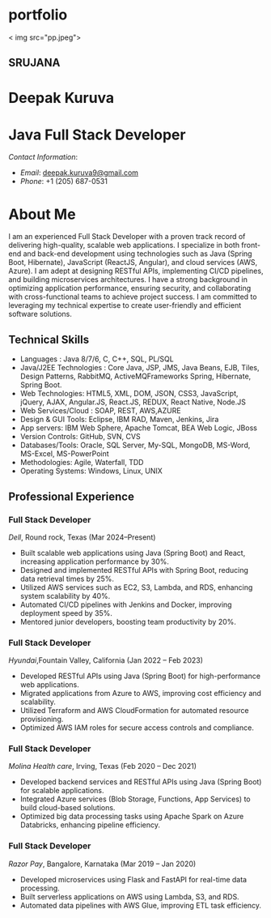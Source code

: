 # portfolio
< img src="pp.jpeg">
## SRUJANA 
# Deepak Kuruva
# Java Full Stack Developer

*Contact Information*:
- *Email*: [deepak.kuruva9@gmail.com](mailto:deepak.kuruva9@gmail.com)
- *Phone*: +1 ‪(205) 687-0531

# About Me
I am an experienced Full Stack Developer with a proven track record of delivering high-quality, scalable web applications. I specialize in both front-end and back-end development using technologies such as Java (Spring Boot, Hibernate), JavaScript (ReactJS, Angular), and cloud services (AWS, Azure). I am adept at designing RESTful APIs, implementing CI/CD pipelines, and building microservices architectures. I have a strong background in optimizing application performance, ensuring security, and collaborating with cross-functional teams to achieve project success. I am committed to leveraging my technical expertise to create user-friendly and efficient software solutions.

## Technical Skills
- Languages	: Java 8/7/6, C, C++, SQL, PL/SQL
- Java/J2EE Technologies	:	Core Java, JSP, JMS, Java Beans, EJB, Tiles, Design Patterns, RabbitMQ, ActiveMQFrameworks	Spring, Hibernate, Spring Boot.
- Web Technologies:	HTML5, XML, DOM, JSON, CSS3, JavaScript, jQuery, AJAX, Angular.JS, React.JS, REDUX, React Native, Node.JS
- Web Services/Cloud :	SOAP, REST, AWS,AZURE
- Design & GUI Tools:	Eclipse, IBM RAD, Maven, Jenkins, Jira
- App servers:	IBM Web Sphere, Apache Tomcat, BEA Web Logic, JBoss
- Version Controls:	GitHub, SVN, CVS
- Databases/Tools:	Oracle, SQL Server, My-SQL, MongoDB, MS-Word, MS-Excel, MS-PowerPoint
- Methodologies:	 	Agile, Waterfall, TDD
- Operating Systems:	Windows, Linux, UNIX 


## Professional Experience
### Full Stack Developer  
*Dell*, Round rock, Texas (Mar 2024–Present)

- Built scalable web applications using Java (Spring Boot) and React, increasing application performance by 30%.
- Designed and implemented RESTful APIs with Spring Boot, reducing data retrieval times by 25%.
- Utilized AWS services such as EC2, S3, Lambda, and RDS, enhancing system scalability by 40%.
- Automated CI/CD pipelines with Jenkins and Docker, improving deployment speed by 35%.
- Mentored junior developers, boosting team productivity by 20%.

### Full Stack Developer  
*Hyundai*,Fountain Valley, California (Jan 2022 – Feb 2023)

- Developed RESTful APIs using Java (Spring Boot) for high-performance web applications.
- Migrated applications from Azure to AWS, improving cost efficiency and scalability.
- Utilized Terraform and AWS CloudFormation for automated resource provisioning.
- Optimized AWS IAM roles for secure access controls and compliance.



### Full Stack Developer  
*Molina Health care*, Irving, Texas (Feb 2020 – Dec 2021)

- Developed backend services and RESTful APIs using Java (Spring Boot) for scalable applications.
- Integrated Azure services (Blob Storage, Functions, App Services) to build cloud-based solutions.
- Optimized big data processing tasks using Apache Spark on Azure Databricks, enhancing pipeline efficiency.

### Full Stack Developer  
*Razor Pay*, Bangalore, Karnataka (Mar 2019 – Jan 2020)

- Developed microservices using Flask and FastAPI for real-time data processing.
- Built serverless applications on AWS using Lambda, S3, and RDS.
- Automated data pipelines with AWS Glue, improving ETL task efficiency.
